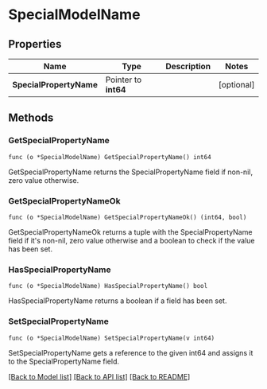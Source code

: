 # SpecialModelName

## Properties

Name | Type | Description | Notes
------------ | ------------- | ------------- | -------------
**SpecialPropertyName** | Pointer to **int64** |  | [optional]

## Methods

### GetSpecialPropertyName

`func (o *SpecialModelName) GetSpecialPropertyName() int64`

GetSpecialPropertyName returns the SpecialPropertyName field if non-nil, zero value otherwise.

### GetSpecialPropertyNameOk

`func (o *SpecialModelName) GetSpecialPropertyNameOk() (int64, bool)`

GetSpecialPropertyNameOk returns a tuple with the SpecialPropertyName field if it's non-nil, zero value otherwise
and a boolean to check if the value has been set.

### HasSpecialPropertyName

`func (o *SpecialModelName) HasSpecialPropertyName() bool`

HasSpecialPropertyName returns a boolean if a field has been set.

### SetSpecialPropertyName

`func (o *SpecialModelName) SetSpecialPropertyName(v int64)`

SetSpecialPropertyName gets a reference to the given int64 and assigns it to the SpecialPropertyName field.


[[Back to Model list]](../README.md#documentation-for-models) [[Back to API list]](../README.md#documentation-for-api-endpoints) [[Back to README]](../README.md)


